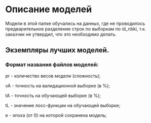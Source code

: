 # Описание моделей
Модели в этой папке обучались на данных, где не проводилось предварительное разделение строк по выборкам по id_nbki, т.к. заказчик не утвердил, что это необходимо делать.

## Экземпляры лучших моделей.

### Формат названия файлов моделей:
pr - количество весов модели (сложность);

vA - точность на валидационной выборке (в %);

tA - точность на обучающей выборке (в %);

tL - значение лосс-функции на обучающей выборке;

e - эпоха (от 0) на которой сохранена модель;


